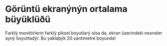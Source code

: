 # Görüntü ekranýnýn ortalama büyüklüðü

Farklý monitörlerin farklý piksel boyutlarý olsa da, ekran üzerindeki nesneler
ayný boyuttadýr. Bu yaklaþýk 20 santimetre boyunda!
